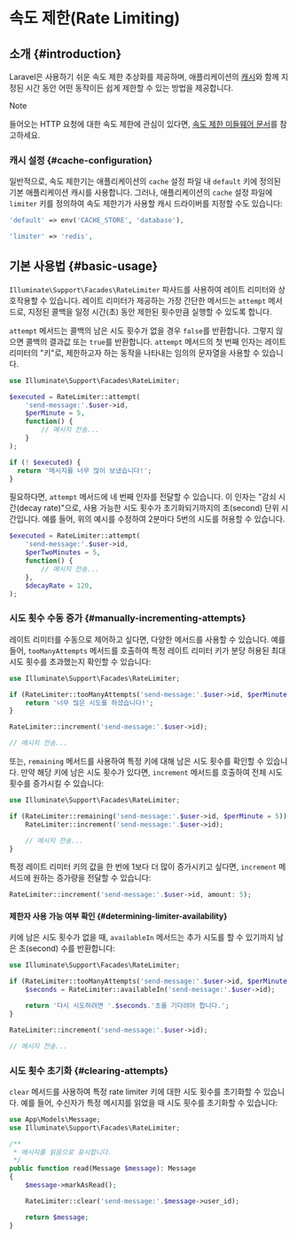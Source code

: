 # 속도 제한(Rate Limiting)








## 소개 {#introduction}

Laravel은 사용하기 쉬운 속도 제한 추상화를 제공하며, 애플리케이션의 [캐시](cache)와 함께 지정된 시간 동안 어떤 동작이든 쉽게 제한할 수 있는 방법을 제공합니다.

> [!NOTE]
> 들어오는 HTTP 요청에 대한 속도 제한에 관심이 있다면, [속도 제한 미들웨어 문서](/laravel/12.x/routing#rate-limiting)를 참고하세요.


### 캐시 설정 {#cache-configuration}

일반적으로, 속도 제한기는 애플리케이션의 `cache` 설정 파일 내 `default` 키에 정의된 기본 애플리케이션 캐시를 사용합니다. 그러나, 애플리케이션의 `cache` 설정 파일에 `limiter` 키를 정의하여 속도 제한기가 사용할 캐시 드라이버를 지정할 수도 있습니다:

```php
'default' => env('CACHE_STORE', 'database'),

'limiter' => 'redis',
```


## 기본 사용법 {#basic-usage}

`Illuminate\Support\Facades\RateLimiter` 파사드를 사용하여 레이트 리미터와 상호작용할 수 있습니다. 레이트 리미터가 제공하는 가장 간단한 메서드는 `attempt` 메서드로, 지정된 콜백을 일정 시간(초) 동안 제한된 횟수만큼 실행할 수 있도록 합니다.

`attempt` 메서드는 콜백의 남은 시도 횟수가 없을 경우 `false`를 반환합니다. 그렇지 않으면 콜백의 결과값 또는 `true`를 반환합니다. `attempt` 메서드의 첫 번째 인자는 레이트 리미터의 "키"로, 제한하고자 하는 동작을 나타내는 임의의 문자열을 사용할 수 있습니다.

```php
use Illuminate\Support\Facades\RateLimiter;

$executed = RateLimiter::attempt(
    'send-message:'.$user->id,
    $perMinute = 5,
    function() {
        // 메시지 전송...
    }
);

if (! $executed) {
  return '메시지를 너무 많이 보냈습니다!';
}
```

필요하다면, `attempt` 메서드에 네 번째 인자를 전달할 수 있습니다. 이 인자는 "감쇠 시간(decay rate)"으로, 사용 가능한 시도 횟수가 초기화되기까지의 초(second) 단위 시간입니다. 예를 들어, 위의 예시를 수정하여 2분마다 5번의 시도를 허용할 수 있습니다.

```php
$executed = RateLimiter::attempt(
    'send-message:'.$user->id,
    $perTwoMinutes = 5,
    function() {
        // 메시지 전송...
    },
    $decayRate = 120,
);
```


### 시도 횟수 수동 증가 {#manually-incrementing-attempts}

레이트 리미터를 수동으로 제어하고 싶다면, 다양한 메서드를 사용할 수 있습니다. 예를 들어, `tooManyAttempts` 메서드를 호출하여 특정 레이트 리미터 키가 분당 허용된 최대 시도 횟수를 초과했는지 확인할 수 있습니다:

```php
use Illuminate\Support\Facades\RateLimiter;

if (RateLimiter::tooManyAttempts('send-message:'.$user->id, $perMinute = 5)) {
    return '너무 많은 시도를 하셨습니다!';
}

RateLimiter::increment('send-message:'.$user->id);

// 메시지 전송...
```

또는, `remaining` 메서드를 사용하여 특정 키에 대해 남은 시도 횟수를 확인할 수 있습니다. 만약 해당 키에 남은 시도 횟수가 있다면, `increment` 메서드를 호출하여 전체 시도 횟수를 증가시킬 수 있습니다:

```php
use Illuminate\Support\Facades\RateLimiter;

if (RateLimiter::remaining('send-message:'.$user->id, $perMinute = 5)) {
    RateLimiter::increment('send-message:'.$user->id);

    // 메시지 전송...
}
```

특정 레이트 리미터 키의 값을 한 번에 1보다 더 많이 증가시키고 싶다면, `increment` 메서드에 원하는 증가량을 전달할 수 있습니다:

```php
RateLimiter::increment('send-message:'.$user->id, amount: 5);
```


#### 제한자 사용 가능 여부 확인 {#determining-limiter-availability}

키에 남은 시도 횟수가 없을 때, `availableIn` 메서드는 추가 시도를 할 수 있기까지 남은 초(second) 수를 반환합니다:

```php
use Illuminate\Support\Facades\RateLimiter;

if (RateLimiter::tooManyAttempts('send-message:'.$user->id, $perMinute = 5)) {
    $seconds = RateLimiter::availableIn('send-message:'.$user->id);

    return '다시 시도하려면 '.$seconds.'초를 기다려야 합니다.';
}

RateLimiter::increment('send-message:'.$user->id);

// 메시지 전송...
```


### 시도 횟수 초기화 {#clearing-attempts}

`clear` 메서드를 사용하여 특정 rate limiter 키에 대한 시도 횟수를 초기화할 수 있습니다. 예를 들어, 수신자가 특정 메시지를 읽었을 때 시도 횟수를 초기화할 수 있습니다:

```php
use App\Models\Message;
use Illuminate\Support\Facades\RateLimiter;

/**
 * 메시지를 읽음으로 표시합니다.
 */
public function read(Message $message): Message
{
    $message->markAsRead();

    RateLimiter::clear('send-message:'.$message->user_id);

    return $message;
}
```
